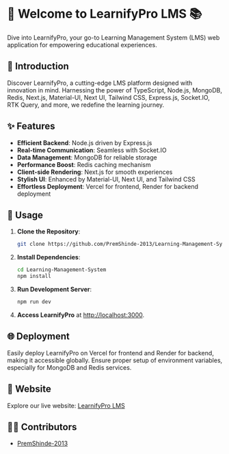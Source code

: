 # 🚀 Welcome to LearnifyPro LMS 📚

Dive into LearnifyPro, your go-to Learning Management System (LMS) web application for empowering educational experiences.

## 🌟 Introduction
Discover LearnifyPro, a cutting-edge LMS platform designed with innovation in mind. Harnessing the power of TypeScript, Node.js, MongoDB, Redis, Next.js, Material-UI, Next UI, Tailwind CSS, Express.js, Socket.IO, RTK Query, and more, we redefine the learning journey.

## ✨ Features
- **Efficient Backend**: Node.js driven by Express.js
- **Real-time Communication**: Seamless with Socket.IO
- **Data Management**: MongoDB for reliable storage
- **Performance Boost**: Redis caching mechanism
- **Client-side Rendering**: Next.js for smooth experiences
- **Stylish UI**: Enhanced by Material-UI, Next UI, and Tailwind CSS
- **Effortless Deployment**: Vercel for frontend, Render for backend deployment

## 🚀 Usage
1. **Clone the Repository**:
   ```bash
   git clone https://github.com/PremShinde-2013/Learning-Management-System.git


2. **Install Dependencies**:
   ```bash
   cd Learning-Management-System
   npm install
   ```

3. **Run Development Server**:
   ```bash
   npm run dev
   ```

4. **Access LearnifyPro** at [http://localhost:3000](http://localhost:3000).

## 🌐 Deployment
Easily deploy LearnifyPro on Vercel for frontend and Render for backend, making it accessible globally. Ensure proper setup of environment variables, especially for MongoDB and Redis services.

## 🌟 Website
Explore our live website: [LearnifyPro LMS](https://learnifypro-lms.vercel.app)

## 👨‍💻 Contributors
- [PremShinde-2013](https://github.com/PremShinde-2013)


